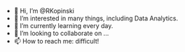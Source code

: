 - 👋 Hi, I’m @RKopinski
- 👀 I’m interested in many things, including Data Analytics.
- 🌱 I’m currently learning every day.
- 💞️ I’m looking to collaborate on ...
- 📫 How to reach me: difficult!

<!---
RKopinski/RKopinski is a ✨ special ✨ repository because its `README.md` (this file) appears on your GitHub profile.
You can click the Preview link to take a look at your changes.
--->
